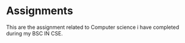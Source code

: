 # Assignments
This are the assignment related to Computer science i have completed during my BSC IN CSE.
